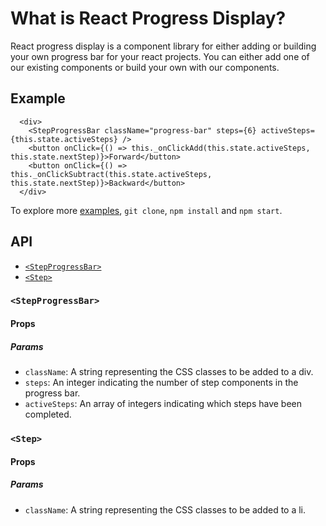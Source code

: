 # What is React Progress Display?
React progress display is a component library for either adding 
or building your own progress bar for your react projects. You
can either add one of our existing components or build your own
with our components.

## Example

```
  <div>
    <StepProgressBar className="progress-bar" steps={6} activeSteps={this.state.activeSteps} />
    <button onClick={() => this._onClickAdd(this.state.activeSteps, this.state.nextStep)}>Forward</button>
    <button onClick={() => this._onClickSubtract(this.state.activeSteps, this.state.nextStep)}>Backward</button>
  </div>
```


To explore more [examples](https://github.com/alexkeating/react-progress-bar/tree/master/examples/src), `git clone`, `npm install` and `npm start`.

## API
- [`<StepProgressBar>`](#StepProgressBar)
- [`<Step>`](#StepProgressBar)



### `<StepProgressBar>`

#### Props

##### Params
* `className`: A string representing the CSS classes to be added 
               to a div.
* `steps`: An integer indicating the number of step components
           in the progress bar.
* `activeSteps`: An array of integers indicating which steps have 
                 been completed.


### `<Step>`

#### Props

##### Params
* `className`: A string representing the CSS classes to be added 
               to a li.


